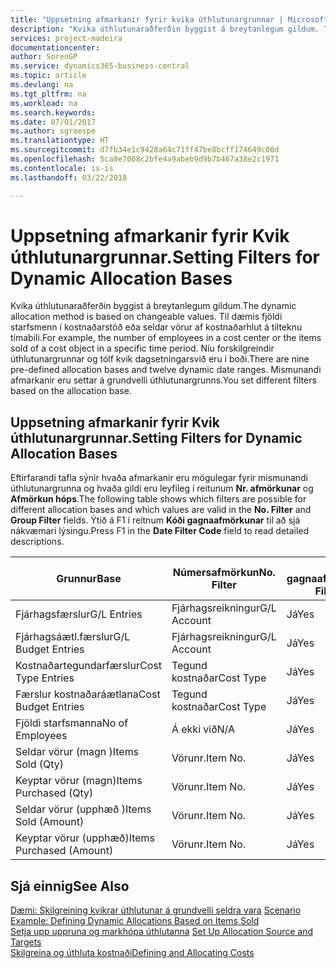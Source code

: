 ```yaml
---
title: "Uppsetning afmarkanir fyrir kvika úthlutunargrunnar | Microsoft Docs"
description: "Kvika úthlutunaraðferðin byggist á breytanlegum gildum. Til dæmis fjöldi starfsmenn í kostnaðarstöð eða seldar vörur af kostnaðarhlut á tilteknu tímabili. Níu forskilgreindir úthlutunargrunnar og tólf kvik dagsetningarsvið eru í boði. Mismunandi afmarkanir eru settar á grundvelli úthlutunargrunns."
services: project-madeira
documentationcenter: 
author: SorenGP
ms.service: dynamics365-business-central
ms.topic: article
ms.devlang: na
ms.tgt_pltfrm: na
ms.workload: na
ms.search.keywords: 
ms.date: 07/01/2017
ms.author: sgroespe
ms.translationtype: HT
ms.sourcegitcommit: d7fb34e1c9428a64c71ff47be8bcff174649c00d
ms.openlocfilehash: 5ca8e7008c2bfe4a9abeb9d9b7b467a38e2c1971
ms.contentlocale: is-is
ms.lasthandoff: 03/22/2018

---
```

# <a name="setting-filters-for-dynamic-allocation-bases"></a><span data-ttu-id="d62b7-106">Uppsetning afmarkanir fyrir Kvik úthlutunargrunnar.</span><span class="sxs-lookup"><span data-stu-id="d62b7-106">Setting Filters for Dynamic Allocation Bases</span></span>
<span data-ttu-id="d62b7-107">Kvika úthlutunaraðferðin byggist á breytanlegum gildum.</span><span class="sxs-lookup"><span data-stu-id="d62b7-107">The dynamic allocation method is based on changeable values.</span></span> <span data-ttu-id="d62b7-108">Til dæmis fjöldi starfsmenn í kostnaðarstöð eða seldar vörur af kostnaðarhlut á tilteknu tímabili.</span><span class="sxs-lookup"><span data-stu-id="d62b7-108">For example, the number of employees in a cost center or the items sold of a cost object in a specific time period.</span></span> <span data-ttu-id="d62b7-109">Níu forskilgreindir úthlutunargrunnar og tólf kvik dagsetningarsvið eru í boði.</span><span class="sxs-lookup"><span data-stu-id="d62b7-109">There are nine pre-defined allocation bases and twelve dynamic date ranges.</span></span> <span data-ttu-id="d62b7-110">Mismunandi afmarkanir eru settar á grundvelli úthlutunargrunns.</span><span class="sxs-lookup"><span data-stu-id="d62b7-110">You set different filters based on the allocation base.</span></span>  

## <a name="setting-filters-for-dynamic-allocation-bases"></a><span data-ttu-id="d62b7-111">Uppsetning afmarkanir fyrir Kvik úthlutunargrunnar.</span><span class="sxs-lookup"><span data-stu-id="d62b7-111">Setting Filters for Dynamic Allocation Bases</span></span>  
 <span data-ttu-id="d62b7-112">Eftirfarandi tafla sýnir hvaða afmarkanir eru mögulegar fyrir mismunandi úthlutunargrunna og hvaða gildi eru leyfileg í reitunum **Nr. afmörkunar** og **Afmörkun hóps**.</span><span class="sxs-lookup"><span data-stu-id="d62b7-112">The following table shows which filters are possible for different allocation bases and which values are valid in the **No. Filter** and **Group Filter** fields.</span></span> <span data-ttu-id="d62b7-113">Ýtið á F1 í reitnum **Kóði gagnaafmörkunar** til að sjá nákvæmari lýsingu.</span><span class="sxs-lookup"><span data-stu-id="d62b7-113">Press F1 in the **Date Filter Code** field to read detailed descriptions.</span></span>  

|<span data-ttu-id="d62b7-114">**Grunnur**</span><span class="sxs-lookup"><span data-stu-id="d62b7-114">**Base**</span></span>|<span data-ttu-id="d62b7-115">**Númersafmörkun**</span><span class="sxs-lookup"><span data-stu-id="d62b7-115">**No. Filter**</span></span>|<span data-ttu-id="d62b7-116">**Kóti gagnaafmörkunar**</span><span class="sxs-lookup"><span data-stu-id="d62b7-116">**Date Filter Code**</span></span>|<span data-ttu-id="d62b7-117">**Afmörkun kostnaðarstaðar**</span><span class="sxs-lookup"><span data-stu-id="d62b7-117">**Cost Center Filter**</span></span>|<span data-ttu-id="d62b7-118">**Afmörkun kostnaðarhlutar**</span><span class="sxs-lookup"><span data-stu-id="d62b7-118">**Cost Object Filter**</span></span>|<span data-ttu-id="d62b7-119">**Afmörkun hópa**</span><span class="sxs-lookup"><span data-stu-id="d62b7-119">**Group Filter**</span></span>|  
|--------------|----------------------------------------|----------------------------------------------|------------------------------------------------|------------------------------------------------|------------------------------------------|  
|<span data-ttu-id="d62b7-120">Fjárhagsfærslur</span><span class="sxs-lookup"><span data-stu-id="d62b7-120">G/L Entries</span></span>|<span data-ttu-id="d62b7-121">Fjárhagsreikningur</span><span class="sxs-lookup"><span data-stu-id="d62b7-121">G/L Account</span></span>|<span data-ttu-id="d62b7-122">Já</span><span class="sxs-lookup"><span data-stu-id="d62b7-122">Yes</span></span>|<span data-ttu-id="d62b7-123">Já</span><span class="sxs-lookup"><span data-stu-id="d62b7-123">Yes</span></span>|<span data-ttu-id="d62b7-124">Já</span><span class="sxs-lookup"><span data-stu-id="d62b7-124">Yes</span></span>|<span data-ttu-id="d62b7-125">Á ekki við</span><span class="sxs-lookup"><span data-stu-id="d62b7-125">N/A</span></span>|  
|<span data-ttu-id="d62b7-126">Fjárhagsáætl.færslur</span><span class="sxs-lookup"><span data-stu-id="d62b7-126">G/L Budget Entries</span></span>|<span data-ttu-id="d62b7-127">Fjárhagsreikningur</span><span class="sxs-lookup"><span data-stu-id="d62b7-127">G/L Account</span></span>|<span data-ttu-id="d62b7-128">Já</span><span class="sxs-lookup"><span data-stu-id="d62b7-128">Yes</span></span>|<span data-ttu-id="d62b7-129">Já</span><span class="sxs-lookup"><span data-stu-id="d62b7-129">Yes</span></span>|<span data-ttu-id="d62b7-130">Já</span><span class="sxs-lookup"><span data-stu-id="d62b7-130">Yes</span></span>|<span data-ttu-id="d62b7-131">Heiti fjárhagsáætl.</span><span class="sxs-lookup"><span data-stu-id="d62b7-131">G/L Budget Name</span></span>|  
|<span data-ttu-id="d62b7-132">Kostnaðartegundarfærslur</span><span class="sxs-lookup"><span data-stu-id="d62b7-132">Cost Type Entries</span></span>|<span data-ttu-id="d62b7-133">Tegund kostnaðar</span><span class="sxs-lookup"><span data-stu-id="d62b7-133">Cost Type</span></span>|<span data-ttu-id="d62b7-134">Já</span><span class="sxs-lookup"><span data-stu-id="d62b7-134">Yes</span></span>|<span data-ttu-id="d62b7-135">Já</span><span class="sxs-lookup"><span data-stu-id="d62b7-135">Yes</span></span>|<span data-ttu-id="d62b7-136">Já</span><span class="sxs-lookup"><span data-stu-id="d62b7-136">Yes</span></span>|<span data-ttu-id="d62b7-137">Á ekki við</span><span class="sxs-lookup"><span data-stu-id="d62b7-137">N/A</span></span>|  
|<span data-ttu-id="d62b7-138">Færslur kostnaðaráætlana</span><span class="sxs-lookup"><span data-stu-id="d62b7-138">Cost Budget Entries</span></span>|<span data-ttu-id="d62b7-139">Tegund kostnaðar</span><span class="sxs-lookup"><span data-stu-id="d62b7-139">Cost Type</span></span>|<span data-ttu-id="d62b7-140">Já</span><span class="sxs-lookup"><span data-stu-id="d62b7-140">Yes</span></span>|<span data-ttu-id="d62b7-141">Já</span><span class="sxs-lookup"><span data-stu-id="d62b7-141">Yes</span></span>|<span data-ttu-id="d62b7-142">Já</span><span class="sxs-lookup"><span data-stu-id="d62b7-142">Yes</span></span>|<span data-ttu-id="d62b7-143">Heiti áætlunar</span><span class="sxs-lookup"><span data-stu-id="d62b7-143">Budget Name</span></span>|  
|<span data-ttu-id="d62b7-144">Fjöldi starfsmanna</span><span class="sxs-lookup"><span data-stu-id="d62b7-144">No of Employees</span></span>|<span data-ttu-id="d62b7-145">Á ekki við</span><span class="sxs-lookup"><span data-stu-id="d62b7-145">N/A</span></span>|<span data-ttu-id="d62b7-146">Já</span><span class="sxs-lookup"><span data-stu-id="d62b7-146">Yes</span></span>|<span data-ttu-id="d62b7-147">Já</span><span class="sxs-lookup"><span data-stu-id="d62b7-147">Yes</span></span>|<span data-ttu-id="d62b7-148">Já</span><span class="sxs-lookup"><span data-stu-id="d62b7-148">Yes</span></span>|<span data-ttu-id="d62b7-149">Á ekki við</span><span class="sxs-lookup"><span data-stu-id="d62b7-149">N/A</span></span>|  
|<span data-ttu-id="d62b7-150">Seldar vörur (magn )</span><span class="sxs-lookup"><span data-stu-id="d62b7-150">Items Sold (Qty)</span></span>|<span data-ttu-id="d62b7-151">Vörunr.</span><span class="sxs-lookup"><span data-stu-id="d62b7-151">Item No.</span></span>|<span data-ttu-id="d62b7-152">Já</span><span class="sxs-lookup"><span data-stu-id="d62b7-152">Yes</span></span>|<span data-ttu-id="d62b7-153">Já</span><span class="sxs-lookup"><span data-stu-id="d62b7-153">Yes</span></span>|<span data-ttu-id="d62b7-154">Já</span><span class="sxs-lookup"><span data-stu-id="d62b7-154">Yes</span></span>|<span data-ttu-id="d62b7-155">Birgðabókunarflokkur</span><span class="sxs-lookup"><span data-stu-id="d62b7-155">Inventory Posting Group</span></span>|  
|<span data-ttu-id="d62b7-156">Keyptar vörur (magn)</span><span class="sxs-lookup"><span data-stu-id="d62b7-156">Items Purchased (Qty)</span></span>|<span data-ttu-id="d62b7-157">Vörunr.</span><span class="sxs-lookup"><span data-stu-id="d62b7-157">Item No.</span></span>|<span data-ttu-id="d62b7-158">Já</span><span class="sxs-lookup"><span data-stu-id="d62b7-158">Yes</span></span>|<span data-ttu-id="d62b7-159">Já</span><span class="sxs-lookup"><span data-stu-id="d62b7-159">Yes</span></span>|<span data-ttu-id="d62b7-160">Já</span><span class="sxs-lookup"><span data-stu-id="d62b7-160">Yes</span></span>|<span data-ttu-id="d62b7-161">Birgðabókunarflokkur</span><span class="sxs-lookup"><span data-stu-id="d62b7-161">Inventory Posting Group</span></span>|  
|<span data-ttu-id="d62b7-162">Seldar vörur (upphæð )</span><span class="sxs-lookup"><span data-stu-id="d62b7-162">Items Sold (Amount)</span></span>|<span data-ttu-id="d62b7-163">Vörunr.</span><span class="sxs-lookup"><span data-stu-id="d62b7-163">Item No.</span></span>|<span data-ttu-id="d62b7-164">Já</span><span class="sxs-lookup"><span data-stu-id="d62b7-164">Yes</span></span>|<span data-ttu-id="d62b7-165">Já</span><span class="sxs-lookup"><span data-stu-id="d62b7-165">Yes</span></span>|<span data-ttu-id="d62b7-166">Já</span><span class="sxs-lookup"><span data-stu-id="d62b7-166">Yes</span></span>|<span data-ttu-id="d62b7-167">Birgðabókunarflokkur</span><span class="sxs-lookup"><span data-stu-id="d62b7-167">Inventory Posting Group</span></span>|  
|<span data-ttu-id="d62b7-168">Keyptar vörur (upphæð)</span><span class="sxs-lookup"><span data-stu-id="d62b7-168">Items Purchased (Amount)</span></span>|<span data-ttu-id="d62b7-169">Vörunr.</span><span class="sxs-lookup"><span data-stu-id="d62b7-169">Item No.</span></span>|<span data-ttu-id="d62b7-170">Já</span><span class="sxs-lookup"><span data-stu-id="d62b7-170">Yes</span></span>|<span data-ttu-id="d62b7-171">Já</span><span class="sxs-lookup"><span data-stu-id="d62b7-171">Yes</span></span>|<span data-ttu-id="d62b7-172">Já</span><span class="sxs-lookup"><span data-stu-id="d62b7-172">Yes</span></span>|<span data-ttu-id="d62b7-173">Birgðabókunarflokkur</span><span class="sxs-lookup"><span data-stu-id="d62b7-173">Inventory Posting Group</span></span>|  

## <a name="see-also"></a><span data-ttu-id="d62b7-174">Sjá einnig</span><span class="sxs-lookup"><span data-stu-id="d62b7-174">See Also</span></span>  
 <span data-ttu-id="d62b7-175">[Dæmi: Skilgreining kvikrar úthlutunar á grundvelli seldra vara](finance-scenario-example-defining-dynamic-allocations-based-on-items-sold.md) </span><span class="sxs-lookup"><span data-stu-id="d62b7-175">[Scenario Example: Defining Dynamic Allocations Based on Items Sold](finance-scenario-example-defining-dynamic-allocations-based-on-items-sold.md) </span></span>  
 <span data-ttu-id="d62b7-176">[Setja upp uppruna og markhópa úthlutanna](finance-how-to-set-up-allocation-source-and-targets.md) </span><span class="sxs-lookup"><span data-stu-id="d62b7-176">[Set Up Allocation Source and Targets](finance-how-to-set-up-allocation-source-and-targets.md) </span></span>  
 [<span data-ttu-id="d62b7-177">Skilgreina og úthluta kostnaði</span><span class="sxs-lookup"><span data-stu-id="d62b7-177">Defining and Allocating Costs</span></span>](finance-define-and-allocate-costs.md)


